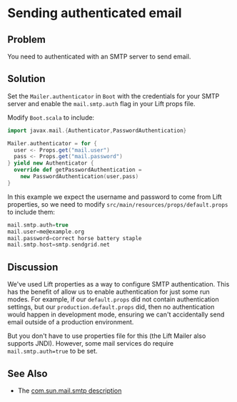 Sending authenticated email
===========================

Problem
-------

You need to authenticated with an SMTP server to send email.

Solution
--------

Set the `Mailer.authenticator` in `Boot` with the credentials for your SMTP server and enable the `mail.smtp.auth` flag in your Lift props file.

Modify `Boot.scala` to include:

```scala
import javax.mail.{Authenticator,PasswordAuthentication}

Mailer.authenticator = for { 
  user <- Props.get("mail.user")
  pass <- Props.get("mail.password") 
} yield new Authenticator {
  override def getPasswordAuthentication = 
    new PasswordAuthentication(user,pass) 
}
```

In this example we expect the username and password to come from Lift properties, so we need to modify `src/main/resources/props/default.props` to include them:

```scala
mail.smtp.auth=true
mail.user=me@example.org
mail.password=correct horse battery staple
mail.smtp.host=smtp.sendgrid.net
```

Discussion
----------

We've used Lift properties as a way to configure SMTP authentication.  This has the benefit of allow us to enable authentication for just some run modes.  For example, if our `default.props` did not contain authentication settings, but our `production.default.props` did, then no authentication would happen in development mode, ensuring we can't accidentally send email outside of a production environment.

But you don't have to use properties file for this (the Lift Mailer also supports JNDI). However, some mail services do require `mail.smtp.auth=true` to be set.


See Also
--------

* The [com.sun.mail.smtp description](http://javamail.kenai.com/nonav/javadocs/com/sun/mail/smtp/package-summary.html)


